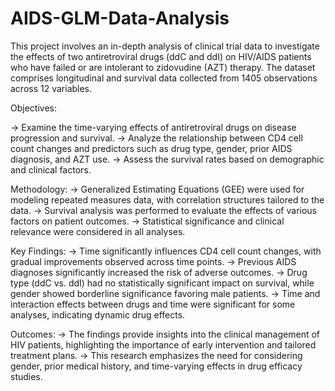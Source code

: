 # AIDS-GLM-Data-Analysis

This project involves an in-depth analysis of clinical trial data to investigate the effects of two antiretroviral drugs (ddC and ddI) on HIV/AIDS patients who have failed or are intolerant to zidovudine (AZT) therapy. The dataset comprises longitudinal and survival data collected from 1405 observations across 12 variables.

Objectives:

-> Examine the time-varying effects of antiretroviral drugs on disease progression and survival.
-> Analyze the relationship between CD4 cell count changes and predictors such as drug type, gender, prior AIDS diagnosis, and AZT use.
-> Assess the survival rates based on demographic and clinical factors.

Methodology:
-> Generalized Estimating Equations (GEE) were used for modeling repeated measures data, with correlation structures tailored to the data.
-> Survival analysis was performed to evaluate the effects of various factors on patient outcomes.
-> Statistical significance and clinical relevance were considered in all analyses.

Key Findings:
-> Time significantly influences CD4 cell count changes, with gradual improvements observed across time points.
-> Previous AIDS diagnoses significantly increased the risk of adverse outcomes.
-> Drug type (ddC vs. ddI) had no statistically significant impact on survival, while gender showed borderline significance favoring male patients.
-> Time and interaction effects between drugs and time were significant for some analyses, indicating dynamic drug effects.


Outcomes:
-> The findings provide insights into the clinical management of HIV patients, highlighting the importance of early intervention and tailored treatment plans.
-> This research emphasizes the need for considering gender, prior medical history, and time-varying effects in drug efficacy studies.

